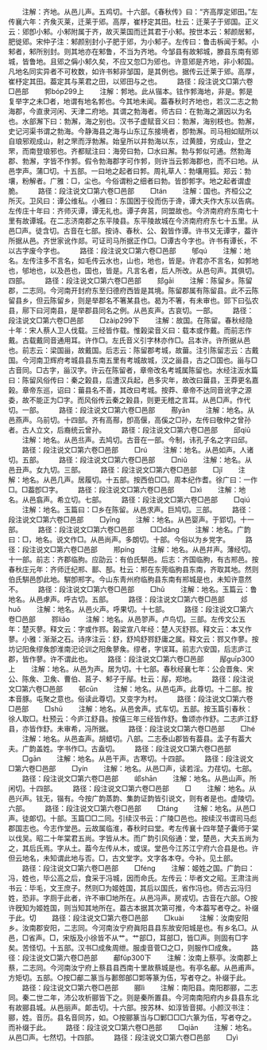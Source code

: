 <!-- { "loadSidebar": true } -->
　　注解：齐地。从邑儿声。五鸡切。十六部。《春秋传》曰：“齐高厚定郳田。”左传襄六年：齐矦灭莱，迁莱于郳。高厚，崔杼定其田。杜云：迁莱子于郳国。正义云：郳卽小邾。小邾附属于齐，故灭莱国而迁其君于小邾。按世本云：邾颜居邾，肥徙郳。宋仲子注：邾颜别封小子肥于郳，为小邾子。左传曰：鲁击柝闻于邾。小邾者，邾所别封。则其地亦在邾鲁，不当为齐地。今邹县有故邾城，滕县东南有郳城，皆鲁地。且郳之偁小邾久矣，不应又忽□为郳也。许意郳是齐地，非小邾国。凡地名同实异者不可枚数，如许书邾非邹国，是其例也。据传云迁莱于郳。高厚，崔杼定其田。葢定其与莱君之田，以郳田与之也。
　　路径：段注说文□第六卷□邑部
　　郣bóp299上
　　注解：郣地。此从锴本。铉作郣海地，非是。郣是复举字之未□者，地谓有地名郣也。今其地未闻。葢春秋时齐地也，若汉二志之勃海郡，今直隶河闲、天津二府地。其谓之勃海者。师古曰：在勃海之濵因以为名也。水部澥下曰：勃澥，海之别也。汉书子虚赋音义曰：勃澥，海别枝也。勃澥，史记河渠书谓之勃海。今静海县之海与山东辽东接境者，卽勃澥。司马相如赋所以自琅邪观成山，射之罘而浮勃澥。始皇所以并勃海以东，过黄腄，穷成山，登之罘，而南登琅邪也。齐都赋注曰：海旁曰勃，□水曰澥。勃与郣似可通。然勃海郡、勃澥，字皆不作郣。假令勃海郡字可作郣，则许当云郣海郡也，而不曰地。从邑孛声。蒲□切。十五部。一曰地之起者曰郣。周礼草人：勃壤用狐。郑云：勃壤，粉解者。广雅：□，尘也。今俗谓粉之细者曰勃。皆卽郣字。地之起者谓虚脆。
　　路径：段注说文□第六卷□邑部
　　□tán
　　注解：国也。齐桓公之所灭。卫风曰：谭公维私。小雅曰：东国困于役而伤于谗，谭大夫作大东以告病。左传庄十年曰：齐师灭谭，谭无礼也。谭子奔莒，同盟故也。今济南府府东南七十里有故谭城。在二志济南郡之东平陵县。东平陵故城在今济南府府东七十五里。从邑□声。徒含切。古音在七部。按诗、春秋、公、榖皆作谭。许书又无谭字，葢许所据从邑。齐世家讹作郯。可证司马所据正作□。□谭古今字也。许书有谭长，不以古字废今字也。
　　路径：段注说文□第六卷□邑部
　　邭qú
　　注解：地名。左传注多不言名，如毛传云水也，山也，地也，皆是。许君亦不言名，如郣地也，邭地也，以及邑也，国也，皆是。凡言名者，后人所改。从邑句声。其俱切。四部。
　　路径：段注说文□第六卷□邑部
　　郂ɡāi
　　注解：陈留乡。陈留郡，二志同。今河南开封府东至归德府西皆是其境。陈留郡属有陈留县。此不云陈留县乡，但云陈留乡，则是举郡名不箸某县也。曷为不箸，有未审也。郖下曰弘农县，鄏下曰河南县，是举郡县同名之例。从邑亥声。古哀切。一部。
　　路径：段注说文□第六卷□邑部
　　□zàip299下
　　注解：故国。在陈留。春秋经隐十年：宋人蔡人卫人伐载。三经皆作载。惟榖梁音义曰：载本或作戴。而前志作戴。古载戴同音通用耳。许作□。左氏音义引字林亦作□。吕本许。许所据从邑也。前志云：梁国甾，故戴国。后志云：陈留郡考城，故葘。注引陈留志云：古戴国。今河南卫辉府考城县县东南五里有考城故城，汉之甾县，古之□国也。甾与□古音同。□古字，甾汉字。许云在陈留者，章帝改名考城属陈留也。水经注汳水篇曰：陈留风俗传曰：秦之榖县，后遭汉兵起，邑多灾年，故改曰葘县，王莽更名嘉榖。章帝东巡，诏曰：葘县名不善，其改曰考城。按莽、章帝不达同音讹字之源委，故不能正为□字。而风俗传云秦之榖县，则更无稽之言耳。从邑□声。作代切。一部。
　　路径：段注说文□第六卷□邑部
　　酀yān
　　注解：地名。从邑燕声。乌前切。十四部。齐有高酀，卽高偃，高傒之□孙，左传曰敬仲之曾孙者。古人立文，后裔统云曾孙。
　　路径：段注说文□第六卷□邑部
　　邱qiū
　　注解：地名。从邑丠声。去鸠切。古音在一部。今制，讳孔子名之字曰邱。
　　路径：段注说文□第六卷□邑部
　　□rú
　　注解：地名。从邑如声。人诸切。五部。
　　路径：段注说文□第六卷□邑部
　　□niǔ
　　注解：地名。从邑丑声。女九切。三部。
　　路径：段注说文□第六卷□邑部
　　□jǐ
　　注解：地名。从邑几声。居履切。十五部。按西伯□□。周本纪作耆。徐广曰：一作□。□葢卽□字。
　　路径：段注说文□第六卷□邑部
　　□xì
　　注解：地名。从邑翕声。希立切。七部。
　　路径：段注说文□第六卷□邑部
　　□qiú
　　注解：地名。玉篇曰：□乡在陈留。从邑求声。巨鸠切。三部。
　　路径：段注说文□第六卷□邑部
　　□yīnɡ
　　注解：地名。从邑婴声。于郢切。十一部。
　　路径：段注说文□第六卷□邑部
　　□□dǎnɡ
　　注解：地名。广韵曰：□，地名。说文作□。从邑尚声。多朗切。十部。今俗以为乡党字。
　　路径：段注说文□第六卷□邑部
　　郱pínɡ
　　注解：地名。从邑幷声。薄经切。十一部。前志：齐郡临朐。应劭云：有伯氏騈邑。后志：齐国临朐，有古郱邑。按春秋庄元年：齐师迁纪郱、鄑、郚。杜云：郱在东莞临朐县东南，齐取其地。然则伯氏騈邑卽此地。騈卽郱字。今山东靑州府临朐县东南有郱城是也，未知许意然不。
　　路径：段注说文□第六卷□邑部
　　□hǔ
　　注解：地名。玉篇云：鲁地名。从邑虖声。呼古切。五部。
　　路径：段注说文□第六卷□邑部
　　邩huǒ
　　注解：地名。从邑火声。呼果切。十七部。
　　路径：段注说文□第六卷□邑部
　　鄝liǎo
　　注解：地名。从邑翏声。卢鸟切。三部。左传文公五年：楚灭蓼。释文云：字或作鄝。榖梁宣八年经：楚人灭舒鄝。释文云：本又作蓼。小雅：渐渐之石。诗序注云：舒，舒鸠舒鄝舒庸之属。释文云：鄝又作蓼。按坊记阳矦缪矦卽淮南汜论训之阳矦蓼矦。缪者，字误耳。前志六安国，后志庐江郡，皆作蓼。许不谓此也。
　　路径：段注说文□第六卷□邑部
　　鄬ɡuīp300上
　　注解：地名。从邑为声。居为切。十七部。春秋经襄七年：公会晋矦、宋公、陈矦、卫矦、曹伯、莒子、邾子于鄬。杜云：鄬，郑地。
　　路径：段注说文□第六卷□邑部
　　邨cūn
　　注解：地名。从邑屯声。此尊切。十二部。按本音豚。屯聚之意也。俗读此尊切。又变字为村。
　　路径：段注说文□第六卷□邑部
　　□shū
　　注解：地名。从邑舍声。式车切。五部。按玉篇引春秋：徐人取□。杜预云：今庐江舒县。按僖三年三经皆作舒。鲁颂亦作舒。二志庐江舒县，亦皆作舒。未审希，冯所据。
　　路径：段注说文□第六卷□邑部
　　□hé
　　注解：地名。从邑盇声。胡蜡切。八部。二志泰山郡皆有葢县。孟子有葢大夫。广韵盖姓。字书作□。古盍切。
　　路径：段注说文□第六卷□邑部
　　□ɡān
　　注解：地名。从邑干声。古寒切。十四部。
　　路径：段注说文□第六卷□邑部
　　□yín
　　注解：地名。从邑□声，读若淫。力荏切。七部。
　　路径：段注说文□第六卷□邑部
　　邖shān
　　注解：地名。从邑山声。所闲切。十四部。
　　路径：段注说文□第六卷□邑部
　　□
　　注解：地名。从邑兴声。铉无，锴有。今按广韵蒸韵、集韵证韵皆引说文，则有者是也。虚陵切。六部。
　　路径：段注说文□第六卷□邑部
　　□tánɡ
　　注解：地名。从邑□声。徒郞切。十部。玉篇□□二同。引续汉书云：广陵□邑也。按续汉书谓司马彪郡国志也。今志作堂邑。云故属临淮，春秋时曰堂。考左传襄十四年楚子囊师于棠以伐吴。昭二十年棠君五尚。字皆从木。而广韵引风俗通：堂，楚邑，大夫五尚为之，其后氏焉。字从土。葢今左传从木，或误。堂邑今江苏江宁府六合县是也。许但云地名，未知谓此地与否。□，古文堂字。文字各本夺。今补。见土部。
　　路径：段注说文□第六卷□邑部
　　□fénɡ
　　注解：姬姓之国。广韵曰：冯，姓也，毕公高之后，食采于冯城，因而命氏。左传云：毕者文之昭。王肃注尚书云：毕毛，文王庶子。然则□为姬姓国，其后以国氏，省作冯也。师古云冯归姓，恐非。字厕于此者，许不审□地所在。从邑冯声。房戎切。古音在六部。○按许旣知为姬姓国，则当知其地所在。葢古本据其次第可推，今本葢写者夺之。补缀于此。切
　　路径：段注说文□第六卷□邑部
　　□kuài
　　注解：汝南安阳乡。汝南郡安阳，二志同。今河南汝宁府眞阳县县东故安阳城是也。有乡名□。从邑，□省声。□，宋版及小徐皆不从艹。艹部□，耳部□，皆□声。则固有□字矣。苦怪切。十五部。汉书□成矦周绁。服虔音菅□之□，则服作□成矦。
　　路径：段注说文□第六卷□邑部
　　郙fǔp300下
　　注解：汝南上蔡亭。汝南郡上蔡，二志同。今河南汝宁府上蔡县县西南十里故蔡城是也。有亭名郙。从邑甫声。方矩切。五部。○按□郙二篆当与郪鄎郋□郹等篆为伍，写者夺之。补缀于此。
　　路径：段注说文□第六卷□邑部
　　郦lì
　　注解：南阳县。南阳郡郦，二志同。秦二世二年，沛公攻析郦皆下之。则是秦所置县。今河南南阳府内乡县县东北有故郦县城。从邑丽声。郞击切。十六部。按苏林、如淳皆音掷。小颜汉书注：郦，姓。音历。县名音同苏，如。○按郦篆当与□鄛□□□六篆为伍，写者夺之。而补缀于此。
　　路径：段注说文□第六卷□邑部
　　□qiān
　　注解：地名。从邑□声。七然切。十四部。
　　路径：段注说文□第六卷□邑部
　　□yì

